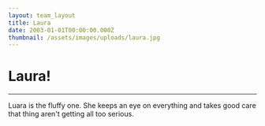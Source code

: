 ```yaml
---
layout: team_layout
title: Laura
date: 2003-01-01T00:00:00.000Z
thumbnail: /assets/images/uploads/laura.jpg
---
```


# Laura!

----

Luara is the fluffy one. She keeps an eye on everything and takes good care that thing aren't getting all too serious.
